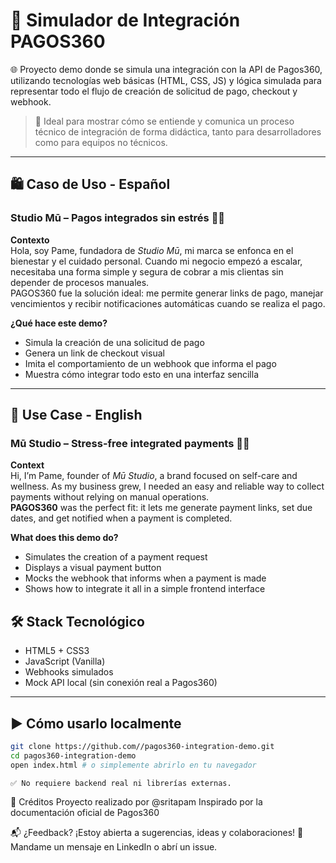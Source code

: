 # 💸 Simulador de Integración PAGOS360

🌐 Proyecto demo donde se simula una integración con la API de Pagos360, utilizando tecnologías web básicas (HTML, CSS, JS) y lógica simulada para representar todo el flujo de creación de solicitud de pago, checkout y webhook.

> 🚀 Ideal para mostrar cómo se entiende y comunica un proceso técnico de integración de forma didáctica, tanto para desarrolladores como para equipos no técnicos.

---

## 🛍️ Caso de Uso - Español

### Studio Mū – Pagos integrados sin estrés 🧘‍♀️

**Contexto**  
Hola, soy Pame, fundadora de *Studio Mū*, mi marca se enfonca en el bienestar y el cuidado personal. Cuando mi negocio empezó a escalar, necesitaba una forma simple y segura de cobrar a mis clientas sin depender de procesos manuales.  
PAGOS360 fue la solución ideal: me permite generar links de pago, manejar vencimientos y recibir notificaciones automáticas cuando se realiza el pago.

**¿Qué hace este demo?**
- Simula la creación de una solicitud de pago
- Genera un link de checkout visual
- Imita el comportamiento de un webhook que informa el pago
- Muestra cómo integrar todo esto en una interfaz sencilla

---

## 🧾 Use Case - English

### Mū Studio – Stress-free integrated payments 🧘‍♀️

**Context**  
Hi, I’m Pame, founder of *Mū Studio*, a brand focused on self-care and wellness. As my business grew, I needed an easy and reliable way to collect payments without relying on manual operations.  
**PAGOS360** was the perfect fit: it lets me generate payment links, set due dates, and get notified when a payment is completed.

**What does this demo do?**
- Simulates the creation of a payment request
- Displays a visual payment button
- Mocks the webhook that informs when a payment is made
- Shows how to integrate it all in a simple frontend interface


## 🛠️ Stack Tecnológico

- HTML5 + CSS3
- JavaScript (Vanilla)
- Webhooks simulados
- Mock API local (sin conexión real a Pagos360)

---

## ▶️ Cómo usarlo localmente

```bash
git clone https://github.com//pagos360-integration-demo.git
cd pagos360-integration-demo
open index.html # o simplemente abrirlo en tu navegador

✅ No requiere backend real ni librerías externas.
```

🤝 Créditos
Proyecto realizado por @sritapam
Inspirado por la documentación oficial de Pagos360

📬 ¿Feedback?
¡Estoy abierta a sugerencias, ideas y colaboraciones! 💌
Mandame un mensaje en LinkedIn o abrí un issue.
